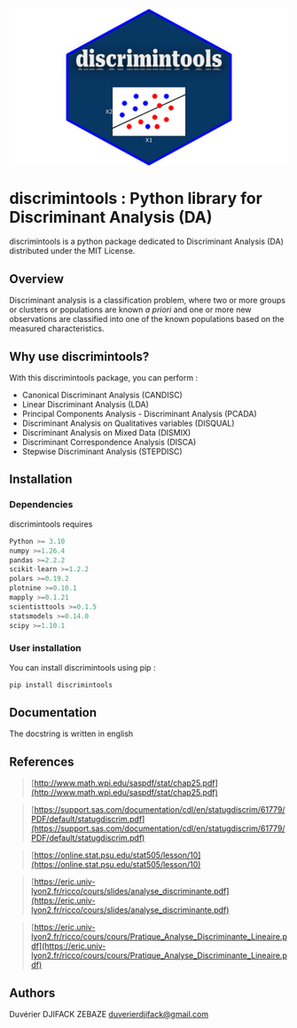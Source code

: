 <center>
    <img src="./figures/discrimintools.svg" alt="centered image" height="50%"/>
</center>

# discrimintools : Python library for Discriminant Analysis (DA)

discrimintools is a python package dedicated to Discriminant Analysis (DA) distributed under the MIT License.

## Overview

Discriminant analysis is a classification problem, where two or more groups or clusters or populations are known _a priori_ and one or more new observations are classified into one of the known populations based on the measured characteristics.

## Why use discrimintools?

With this discrimintools package, you can perform :

* Canonical Discriminant Analysis (CANDISC)
* Linear Discriminant Analysis (LDA)
* Principal Components Analysis - Discriminant Analysis (PCADA)
* Discriminant Analysis on Qualitatives variables (DISQUAL)
* Discriminant Analysis on Mixed Data (DISMIX)
* Discriminant Correspondence Analysis (DISCA)
* Stepwise Discriminant Analysis (STEPDISC)

## Installation

### Dependencies

discrimintools requires 

```python
Python >= 3.10
numpy >=1.26.4
pandas >=2.2.2
scikit-learn >=1.2.2
polars >=0.19.2
plotnine >=0.10.1
mapply >=0.1.21
scientisttools >=0.1.5
statsmodels >=0.14.0
scipy >=1.10.1
```

### User installation

You can install discrimintools using pip :

```python
pip install discrimintools
```

## Documentation

The docstring is written in english

## References

> [http://www.math.wpi.edu/saspdf/stat/chap25.pdf](http://www.math.wpi.edu/saspdf/stat/chap25.pdf)

> [https://support.sas.com/documentation/cdl/en/statugdiscrim/61779/PDF/default/statugdiscrim.pdf](https://support.sas.com/documentation/cdl/en/statugdiscrim/61779/PDF/default/statugdiscrim.pdf)

> [https://online.stat.psu.edu/stat505/lesson/10](https://online.stat.psu.edu/stat505/lesson/10)

> [https://eric.univ-lyon2.fr/ricco/cours/slides/analyse_discriminante.pdf](https://eric.univ-lyon2.fr/ricco/cours/slides/analyse_discriminante.pdf)

> [https://eric.univ-lyon2.fr/ricco/cours/cours/Pratique_Analyse_Discriminante_Lineaire.pdf](https://eric.univ-lyon2.fr/ricco/cours/cours/Pratique_Analyse_Discriminante_Lineaire.pdf)

## Authors

Duvérier DJIFACK ZEBAZE [duverierdjifack@gmail.com](mailto:duverierdjifack@gmail.com)
